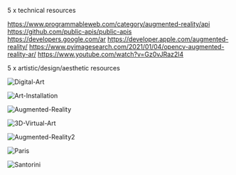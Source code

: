 5 x technical resources

https://www.programmableweb.com/category/augmented-reality/api
https://github.com/public-apis/public-apis
https://developers.google.com/ar
https://developer.apple.com/augmented-reality/
https://www.pyimagesearch.com/2021/01/04/opencv-augmented-reality-ar/
https://www.youtube.com/watch?v=Gz0vJRaz2l4

5 x artistic/design/aesthetic resources

![Digital-Art](https://user-images.githubusercontent.com/90471566/154134673-b040b93e-233b-40a3-af28-8b8a03cf4aa0.jpg)

![Art-Installation](https://user-images.githubusercontent.com/90471566/154134792-81796149-7891-4914-bfd3-3d01556729d9.jpg)

![Augmented-Reality](https://user-images.githubusercontent.com/90471566/154136043-eedc808c-9519-4922-a6fa-da7ae8bd4dd4.jpg)

![3D-Virtual-Art](https://user-images.githubusercontent.com/90471566/154136225-cdc7e399-edf5-487b-a79c-88793dc3c0bd.jpg)

![Augmented-Reality2](https://user-images.githubusercontent.com/90471566/154136436-cd5db56f-c338-4879-9dfe-ba26fd005f6b.jpg)

![Paris](https://user-images.githubusercontent.com/90471566/154136784-aea8cf7f-6131-4bec-ad50-6c54d16fbd8f.jpg)

![Santorini](https://user-images.githubusercontent.com/90471566/154136934-b5c16ffe-e9bf-483b-9bd3-39ddeae43dff.jpg)

